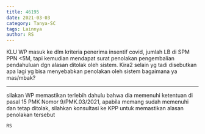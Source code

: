 ```yaml
---
title: 46195
date: 2021-03-03
category: Tanya-SC
tags: Lainnya
author: RS
---
```


KLU WP masuk ke dlm kriteria penerima insentif covid, jumlah LB di SPM PPN <5M, tapi kemudian mendapat surat penolakan pengembalian pendahuluan dgn alasan ditolak oleh sistem. Kira2 selain yg tadi disebutkan apa lagi yg bisa menyebabkan penolakan oleh sistem bagaimana ya mas/mbak?

---

silakan WP memastikan terlebih dahulu bahwa dia memenuhi ketentuan di pasal 15 PMK Nomor 9/PMK.03/2021, apabila memang sudah memenuhi dan tetap ditolak, silahkan konsultasi ke KPP untuk memastikan alasan penolakan tersebut

`RS`
